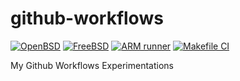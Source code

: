 # github-workflows

[![OpenBSD](https://github.com/gportay/github-workflows/actions/workflows/FreeBSD-vm.yml/badge.svg)](https://github.com/gportay/github-workflows/actions/workflows/OpenBSD-vm.yml)
[![FreeBSD](https://github.com/gportay/github-workflows/actions/workflows/FreeBSD-vm.yml/badge.svg)](https://github.com/gportay/github-workflows/actions/workflows/FreeBSD-vm.yml)
[![ARM runner](https://github.com/gportay/github-workflows/actions/workflows/ARM-runner.yml/badge.svg)](https://github.com/gportay/github-workflows/actions/workflows/ARM-runner.yml)
[![Makefile CI](https://github.com/gportay/github-workflows/actions/workflows/makefile.yml/badge.svg)](https://github.com/gportay/github-workflows/actions/workflows/makefile.yml)

My Github Workflows Experimentations
